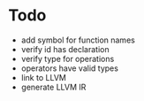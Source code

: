 # Todo
* add symbol for function names
* verify id has declaration
* verify type for operations
* operators have valid types
* link to LLVM
* generate LLVM IR